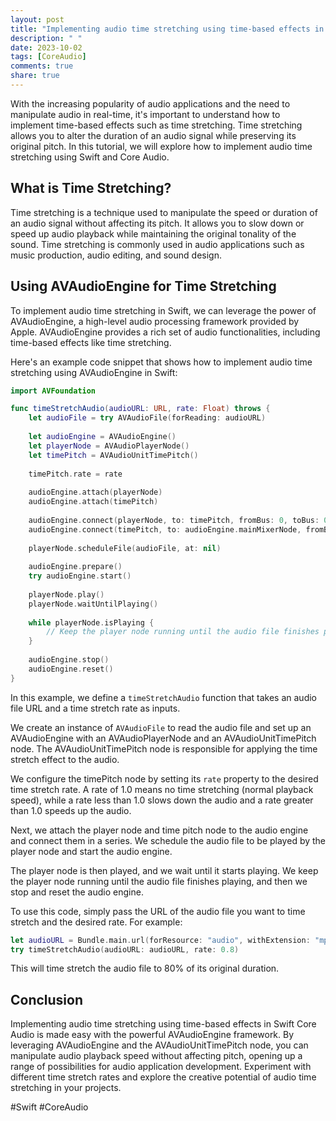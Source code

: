 ```yaml
---
layout: post
title: "Implementing audio time stretching using time-based effects in Swift Core Audio"
description: " "
date: 2023-10-02
tags: [CoreAudio]
comments: true
share: true
---
```


With the increasing popularity of audio applications and the need to manipulate audio in real-time, it's important to understand how to implement time-based effects such as time stretching. Time stretching allows you to alter the duration of an audio signal while preserving its original pitch. In this tutorial, we will explore how to implement audio time stretching using Swift and Core Audio.

## What is Time Stretching?

Time stretching is a technique used to manipulate the speed or duration of an audio signal without affecting its pitch. It allows you to slow down or speed up audio playback while maintaining the original tonality of the sound. Time stretching is commonly used in audio applications such as music production, audio editing, and sound design.

## Using AVAudioEngine for Time Stretching

To implement audio time stretching in Swift, we can leverage the power of AVAudioEngine, a high-level audio processing framework provided by Apple. AVAudioEngine provides a rich set of audio functionalities, including time-based effects like time stretching.

Here's an example code snippet that shows how to implement audio time stretching using AVAudioEngine in Swift:

```swift
import AVFoundation

func timeStretchAudio(audioURL: URL, rate: Float) throws {
    let audioFile = try AVAudioFile(forReading: audioURL)
    
    let audioEngine = AVAudioEngine()
    let playerNode = AVAudioPlayerNode()
    let timePitch = AVAudioUnitTimePitch()
    
    timePitch.rate = rate
    
    audioEngine.attach(playerNode)
    audioEngine.attach(timePitch)
    
    audioEngine.connect(playerNode, to: timePitch, fromBus: 0, toBus: 0, format: audioFile.processingFormat)
    audioEngine.connect(timePitch, to: audioEngine.mainMixerNode, fromBus: 0, toBus: 0, format: audioFile.processingFormat)
    
    playerNode.scheduleFile(audioFile, at: nil)
    
    audioEngine.prepare()
    try audioEngine.start()
    
    playerNode.play()
    playerNode.waitUntilPlaying()
    
    while playerNode.isPlaying {
        // Keep the player node running until the audio file finishes playing
    }
    
    audioEngine.stop()
    audioEngine.reset()
}
```

In this example, we define a `timeStretchAudio` function that takes an audio file URL and a time stretch rate as inputs. 

We create an instance of `AVAudioFile` to read the audio file and set up an AVAudioEngine with an AVAudioPlayerNode and an AVAudioUnitTimePitch node. The AVAudioUnitTimePitch node is responsible for applying the time stretch effect to the audio.

We configure the timePitch node by setting its `rate` property to the desired time stretch rate. A rate of 1.0 means no time stretching (normal playback speed), while a rate less than 1.0 slows down the audio and a rate greater than 1.0 speeds up the audio.

Next, we attach the player node and time pitch node to the audio engine and connect them in a series. We schedule the audio file to be played by the player node and start the audio engine.

The player node is then played, and we wait until it starts playing. We keep the player node running until the audio file finishes playing, and then we stop and reset the audio engine.

To use this code, simply pass the URL of the audio file you want to time stretch and the desired rate. For example:

```swift
let audioURL = Bundle.main.url(forResource: "audio", withExtension: "mp3")!
try timeStretchAudio(audioURL: audioURL, rate: 0.8)
```

This will time stretch the audio file to 80% of its original duration.

## Conclusion

Implementing audio time stretching using time-based effects in Swift Core Audio is made easy with the powerful AVAudioEngine framework. By leveraging AVAudioEngine and the AVAudioUnitTimePitch node, you can manipulate audio playback speed without affecting pitch, opening up a range of possibilities for audio application development. Experiment with different time stretch rates and explore the creative potential of audio time stretching in your projects.

#Swift #CoreAudio